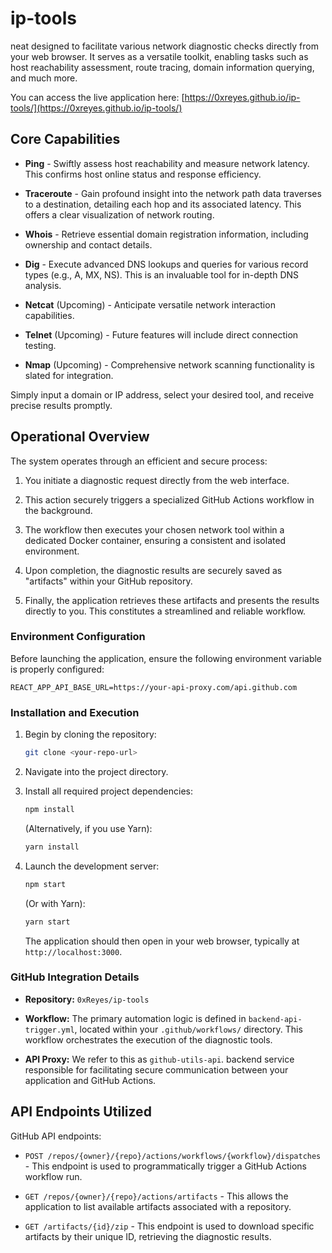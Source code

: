 # ip-tools

neat designed to facilitate various network diagnostic checks directly from your web browser. It serves as a versatile toolkit, enabling tasks such as host reachability assessment, route tracing, domain information querying, and much more. 

You can access the live application here: [https://0xreyes.github.io/ip-tools/](https://0xreyes.github.io/ip-tools/)

## Core Capabilities

* **Ping** - Swiftly assess host reachability and measure network latency. This confirms host online status and response efficiency.

* **Traceroute** - Gain profound insight into the network path data traverses to a destination, detailing each hop and its associated latency. This offers a clear visualization of network routing.

* **Whois** - Retrieve essential domain registration information, including ownership and contact details.

* **Dig** - Execute advanced DNS lookups and queries for various record types (e.g., A, MX, NS). This is an invaluable tool for in-depth DNS analysis.

* **Netcat** (Upcoming) - Anticipate versatile network interaction capabilities.

* **Telnet** (Upcoming) - Future features will include direct connection testing.

* **Nmap** (Upcoming) - Comprehensive network scanning functionality is slated for integration.


Simply input a domain or IP address, select your desired tool, and receive precise results promptly.

## Operational Overview

The system operates through an efficient and secure process:

1.  You initiate a diagnostic request directly from the web interface.

2.  This action securely triggers a specialized GitHub Actions workflow in the background.

3.  The workflow then executes your chosen network tool within a dedicated Docker container, ensuring a consistent and isolated environment.

4.  Upon completion, the diagnostic results are securely saved as "artifacts" within your GitHub repository.

5.  Finally, the application retrieves these artifacts and presents the results directly to you. This constitutes a streamlined and reliable workflow.

### Environment Configuration

Before launching the application, ensure the following environment variable is properly configured:

`REACT_APP_API_BASE_URL=https://your-api-proxy.com/api.github.com`


### Installation and Execution

1.  Begin by cloning the repository:

    ```bash
    git clone <your-repo-url>
    ```

2.  Navigate into the project directory.

3.  Install all required project dependencies:

    ```bash
    npm install
    ```

    (Alternatively, if you use Yarn):

    ```bash
    yarn install
    ```

4.  Launch the development server:

    ```bash
    npm start
    ```

    (Or with Yarn):

    ```bash
    yarn start
    ```

    The application should then open in your web browser, typically at `http://localhost:3000`.

### GitHub Integration Details

* **Repository:** `0xReyes/ip-tools`

* **Workflow:** The primary automation logic is defined in `backend-api-trigger.yml`, located within your `.github/workflows/` directory. This workflow orchestrates the execution of the diagnostic tools.

* **API Proxy:** We refer to this as `github-utils-api`. backend service responsible for facilitating secure communication between your application and GitHub Actions.

## API Endpoints Utilized

GitHub API endpoints:

* `POST /repos/{owner}/{repo}/actions/workflows/{workflow}/dispatches` - This endpoint is used to programmatically trigger a GitHub Actions workflow run.

* `GET /repos/{owner}/{repo}/actions/artifacts` - This allows the application to list available artifacts associated with a repository.

* `GET /artifacts/{id}/zip` - This endpoint is used to download specific artifacts by their unique ID, retrieving the diagnostic results.
